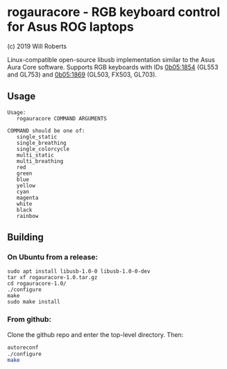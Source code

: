 # rogauracore - RGB keyboard control for Asus ROG laptops

(c) 2019 Will Roberts

Linux-compatible open-source libusb implementation similar to the Asus
Aura Core software.  Supports RGB keyboards with IDs
[0b05:1854](https://linux-hardware.org/index.php?id=usb:0b05-1854)
(GL553 and GL753) and
[0b05:1869](https://linux-hardware.org/index.php?id=usb:0b05-1869)
(GL503, FX503, GL703).

## Usage

```
Usage:
   rogauracore COMMAND ARGUMENTS

COMMAND should be one of:
   single_static
   single_breathing
   single_colorcycle
   multi_static
   multi_breathing
   red
   green
   blue
   yellow
   cyan
   magenta
   white
   black
   rainbow
```

## Building

### On Ubuntu from a release:

```
sudo apt install libusb-1.0-0 libusb-1.0-0-dev
tar xf rogauracore-1.0.tar.gz
cd rogauracore-1.0/
./configure
make
sudo make install
```

### From github:

Clone the github repo and enter the top-level directory.  Then:

```sh
autoreconf
./configure
make
```
